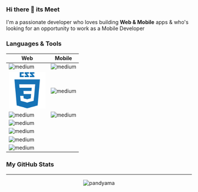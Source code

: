 ### Hi there 👋 its Meet

I'm a passionate developer who loves building **Web & Mobile** apps & who's looking for an opportunity to work as a Mobile Developer

### **Languages & Tools**

Web | Mobile
------------ | -------------
<img alt="medium" src="https://img.shields.io/badge/HTML5-E34F26?style=for-the-badge&logo=html5&logoColor=white"/> | <img alt="medium" src="https://img.shields.io/badge/Android-3DDC84?style=for-the-badge&logo=android&logoColor=white"/>
<img height="100px" src="https://github.com/devicons/devicon/blob/master/icons/css3/css3-plain-wordmark.svg"/> | <img alt="medium" src="https://img.shields.io/badge/Kotlin-0095D5?&style=for-the-badge&logo=kotlin&logoColor=white"/>
<img alt="medium" src="https://img.shields.io/badge/JavaScript-F7DF1E?style=for-the-badge&logo=javascript&logoColor=black"/> | <img alt="medium" src="https://img.shields.io/badge/SQLite-07405E?style=for-the-badge&logo=sqlite&logoColor=white"/>
<img alt="medium" src="https://img.shields.io/badge/Angular-DD0031?style=for-the-badge&logo=angular&logoColor=white"/> | 
<img alt="medium" src="https://img.shields.io/badge/Node.js-43853D?style=for-the-badge&logo=node-dot-js&logoColor=white"/> | 
<img alt="medium" src="https://img.shields.io/badge/TypeScript-007ACC?style=for-the-badge&logo=typescript&logoColor=white"/> | 
<img alt="medium" src="https://img.shields.io/badge/MongoDB-4EA94B?style=for-the-badge&logo=mongodb&logoColor=white"/> | 

### **My GitHub Stats**
---

<p align="center"> <img src="https://github-readme-stats.vercel.app/api?username=pandyama&show_icons=true&theme=gotham" alt="pandyama" />
